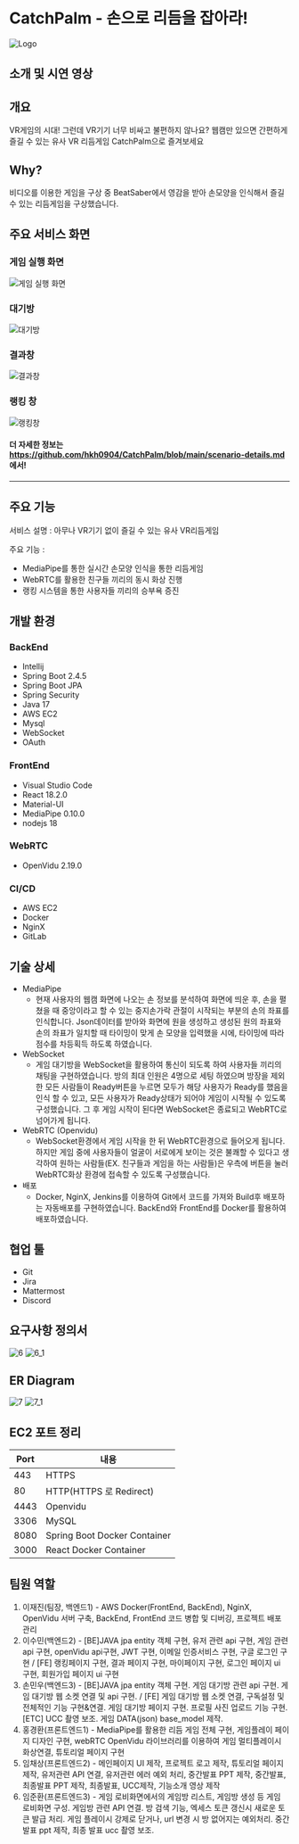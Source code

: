 # CatchPalm - 손으로 리듬을 잡아라!
![Logo](https://github.com/hkh0904/CatchPalm-PJT/assets/66843981/9ea0ad26-7dbc-4d0b-bdb1-809c0a6ebd7d)
## 소개 및 시연 영상

## 개요
VR게임의 시대! 그런데 VR기기 너무 비싸고 불편하지 않나요? 웹캠만 있으면 간편하게 즐길 수 있는 유사 VR 리듬게임 CatchPalm으로 즐겨보세요

## Why?
비디오를 이용한 게임을 구상 중 BeatSaber에서 영감을 받아 손모양을 인식해서 즐길 수 있는 리듬게임을 구상했습니다.

## 주요 서비스 화면

### 게임 실행 화면
![게임 실행 화면](https://github.com/hkh0904/CatchPalm-PJT/assets/66843981/2694f07f-a3c0-4049-bef2-93a863791343)
### 대기방
![대기방](https://github.com/hkh0904/CatchPalm-PJT/assets/66843981/f1b79a6b-aad1-454d-b92c-d013f43c04a1)
### 결과창
![결과창](https://github.com/hkh0904/CatchPalm-PJT/assets/66843981/0ecbf7cb-a8de-42d3-8fa0-f51c3f58eb85)
### 랭킹 창
![랭킹창](https://github.com/hkh0904/CatchPalm-PJT/assets/66843981/8c7b14de-0467-4af9-a8ef-da0284dcd9e4)
#### 더 자세한 정보는 https://github.com/hkh0904/CatchPalm/blob/main/scenario-details.md 에서!

---

## 주요 기능
서비스 설명 : 아무나 VR기기 없이 즐길 수 있는 유사 VR리듬게임

주요 기능 :
- MediaPipe를 통한 실시간 손모양 인식을 통한 리듬게임
- WebRTC를 활용한 친구들 끼리의 동시 화상 진행
- 랭킹 시스템을 통한 사용자들 끼리의 승부욕 증진

## 개발 환경
### BackEnd
- Intellij
- Spring Boot 2.4.5
- Spring Boot JPA
- Spring Security
- Java 17
- AWS EC2
- Mysql
- WebSocket
- OAuth
### FrontEnd
- Visual Studio Code
- React 18.2.0
- Material-UI 
- MediaPipe 0.10.0
- nodejs 18
### WebRTC
- OpenVidu 2.19.0
### CI/CD
- AWS EC2
- Docker
- NginX
- GitLab

## 기술 상세
- MediaPipe
  - 현재 사용자의 웹캠 화면에 나오는 손 정보를 분석하여 화면에 띄운 후, 손을 펼쳤을 때 중앙이라고 할 수 있는 중지손가락 관절이 시작되는 부분의 손의 좌표를 인식합니다. Json데이터를 받아와 화면에 원을 생성하고 생성된 원의 좌표와 손의 좌표가 일치할 때 타이밍이 맞게 손 모양을 입력했을 시에, 타이밍에 따라 점수를 차등획득 하도록 하였습니다.
- WebSocket
  - 게임 대기방을 WebSocket을 활용하여 통신이 되도록 하여 사용자들 끼리의 채팅을 구현하였습니다. 방의 최대 인원은 4명으로 세팅 하였으며 방장을 제외한 모든 사람들이 Ready버튼을 누르면 모두가 해당 사용자가 Ready를 했음을 인식 할 수 있고, 모든 사용자가 Ready상태가 되어야 게임이 시작될 수 있도록 구성했습니다. 그 후 게임 시작이 된다면 WebSocket은 종료되고 WebRTC로 넘어가게 됩니다.
- WebRTC (Openvidu)
  - WebSocket환경에서 게임 시작을 한 뒤 WebRTC환경으로 들어오게 됩니다. 하지만 게임 중에 사용자들이 얼굴이 서로에게 보이는 것은 불쾌할 수 있다고 생각하여 원하는 사람들(EX. 친구들과 게임을 하는 사람들)은 우측에 버튼을 눌러 WebRTC화상 환경에 접속할 수 있도록 구성했습니다.
- 배포
  - Docker, NginX, Jenkins를 이용하여 Git에서 코드를 가져와 Build후 배포하는 자동배포를 구현하였습니다. BackEnd와 FrontEnd를 Docker를 활용하여 배포하였습니다.

## 협업 툴
- Git
- Jira
- Mattermost
- Discord

## 요구사항 정의서
![6](https://github.com/hkh0904/CatchPalm-PJT/assets/66843981/f0a2dce3-3c14-41a4-9089-14bcb51aba98)
![6_1](https://github.com/hkh0904/CatchPalm-PJT/assets/66843981/60d4c4cc-0040-4943-8723-c2359cb9ccb8)

## ER Diagram
![7](https://github.com/hkh0904/CatchPalm-PJT/assets/66843981/d852c60b-9af1-4171-a9f2-e358cc0756fd)
![7_1](https://github.com/hkh0904/CatchPalm-PJT/assets/66843981/51fdea52-a94f-43c8-9bdd-b8fa57921661)

## EC2 포트 정리
|Port|내용|
|------|---|
|443|HTTPS|
|80|HTTP(HTTPS 로 Redirect)|
|4443|Openvidu|
|3306|MySQL|
|8080|Spring Boot Docker Container|
|3000|React Docker Container|


## 팀원 역할
1. 이재진(팀장, 백엔드1) - AWS Docker(FrontEnd, BackEnd), NginX, OpenVidu 서버 구축, BackEnd, FrontEnd 코드 병합 및 디버깅, 프로젝트 배포 관리 
2. 이수민(백엔드2) - [BE]JAVA jpa entity 객체 구현, 유저 관련 api 구현, 게임 관련 api 구현, openVidu api구현, JWT 구현, 이메일 인증서비스 구현, 구글 로그인 구현 / [FE] 랭킹페이지 구현, 결과 페이지 구현, 마이페이지 구현, 로그인 페이지 ui 구현, 회원가입 페이지 ui 구현 
3. 손민우(백엔드3) - [BE]JAVA jpa entity 객체 구현. 게임 대기방 관련 api 구현. 게임 대기방 웹 소켓 연결 및 api 구현. / [FE] 게임 대기방 웹 소켓 연결, 구독설정 및 전체적인 기능 구현&연결. 게임 대기방 페이지 구현. 프로필 사진 업로드 기능 구현. [ETC] UCC 촬영 보조. 게임 DATA(json) base_model 제작.
4. 홍경환(프론트엔드1) - MediaPipe를 활용한 리듬 게임 전체 구현, 게임플레이 페이지 디자인 구현, webRTC OpenVidu 라이브러리를 이용하여 게임 멀티플레이시 화상연결, 튜토리얼 페이지 구현
5. 임채상(프론트엔드2) - 메인페이지 UI 제작, 프로젝트 로고 제작, 튜토리얼 페이지 제작, 유저관련 API 연결, 유저관련 에러 예외 처리, 중간발표 PPT 제작, 중간발표, 최종발표 PPT 제작, 최종발표, UCC제작, 기능소개 영상 제작
6. 임준환(프론트엔드3) - 게임 로비화면에서의 게임방 리스트, 게임방 생성 등 게임 로비화면 구성. 게임방 관련 API 연결. 방 검색 기능, 엑세스 토큰 갱신시 새로운 토큰 발급 처리. 게임 플레이시 강제로 닫거나, url 변경 시 방 없어지는 예외처리. 중간발표 ppt 제작, 최종 발표 ucc 촬영 보조.
